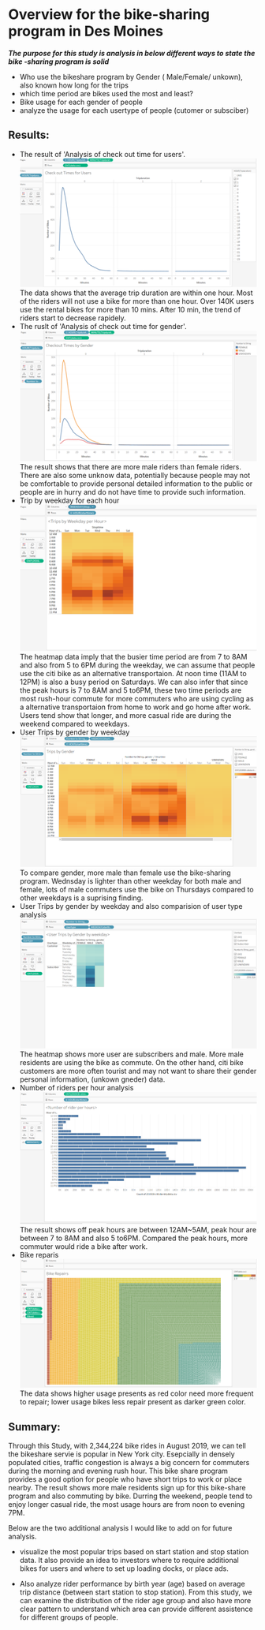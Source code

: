 # Overview for the bike-sharing program in Des Moines

***The purpose for this study is analysis in below different ways to state the bike -sharing program is solid***
* Who use the bikeshare program by Gender ( Male/Female/ unkown), also known how long for the trips
* which time period are bikes used the most and least?
* Bike usage for each gender of people
* analyze the usage for each usertype of people (cutomer or subsciber)


## Results: 
* The result of 'Analysis of check out time for users'.
![fig](https://github.com/violetqq0221/Module-15-Challenge_bike-sharing-program/blob/main/tableau_analysis/check%20out%20the%20time%20user.PNG)
  The data shows that the average trip duration are within one hour. Most of the riders will not use a bike for more than one hour. Over 140K users use the rental bikes for more than 10 mins. After 10 min, the trend of riders start to decrease rapidely. 
* The ruslt of 'Analysis of check out time for gender'.
![fig](https://github.com/violetqq0221/Module-15-Challenge_bike-sharing-program/blob/main/tableau_analysis/checkout%20time%20by%20gender.PNG)
  The result shows that there are more male riders than female riders. There are also some unknow data, potentially because people may not be comfortable to provide personal detailed information to the public or people are in hurry and do not have time to provide such information.
* Trip by weekday for each hour
![fig](https://github.com/violetqq0221/Module-15-Challenge_bike-sharing-program/blob/main/tableau_analysis/Trips%20by%20weekday%20for%20each%20hour.PNG)
  The heatmap data imply that the busier time period are from 7 to 8AM and also from 5 to 6PM during the weekday, we can assume that people use the citi bike as an alternative transportaion. At noon time (11AM to 12PM) is also a busy period on Saturdays. We can also infer that since the peak hours is 7 to 8AM and 5 to6PM, these two time periods are most rush-hour commute for more commuters who are using cycling as a alternative transportaion from home to work and go home after work. Users tend show that longer, and more casual ride are during the weekend compared to weekdays. 
* User Trips by gender by weekday
![fig](https://github.com/violetqq0221/Module-15-Challenge_bike-sharing-program/blob/main/tableau_analysis/Trip%20by%20Gender.PNG)
  To compare gender, more male than female use the bike-sharing program.  Wednsday is lighter than other weekday for both male and female, lots of male commuters use the bike on Thursdays compared to other weekdays is a suprising finding.  
* User Trips by gender by weekday and also comparision of user type analysis
![fig](https://github.com/violetqq0221/Module-15-Challenge_bike-sharing-program/blob/main/tableau_analysis/user%20trips%20by%20gender%20by%20weekday.PNG)
  The heatmap shows more user are subscribers and male. More male residents are using the bike as commute. On the other hand, citi bike customers are more often tourist and may not want to share their gender personal information, (unkown gneder) data. 
* Number of riders per hour analysis
![fig](https://github.com/violetqq0221/Module-15-Challenge_bike-sharing-program/blob/main/tableau_analysis/number%20of%20rider%20per%20hours.PNG)
  The result shows off peak hours are between 12AM~5AM, peak hour are between 7 to 8AM and also 5 to6PM. Compared the peak hours, more commuter would ride a bike after work. 
* Bike reparis
![fig](https://github.com/violetqq0221/Module-15-Challenge_bike-sharing-program/blob/main/tableau_analysis/bike%20reparis.PNG)
  The data shows higher usage presents as red color need more frequent to repair; lower usage bikes less repair present as 
  darker green color. 
## Summary: 

Through this Study, with 2,344,224 bike rides in August 2019, we can tell the bikeshare servie is popular in New York city. Esepcially in densely populated cities, traffic congestion is always a big concern for commuters during the morning and evening rush hour. This bike share program provides a good option for people who have short trips to work or place nearby. The result shows more male residents sign up for this bike-share program and also commuting by bike. Durring the weekend, people tend to enjoy longer casual ride, the most usage hours are from noon to evening 7PM. 

Below are the two additional analysis I would like to add on for future analysis. 

* visualize the most popular trips based on start station and stop station data. It also provide an idea to investors where to require additional bikes for users and where to set up loading docks, or place ads. 

* Also analyze rider performance by birth year (age) based on average trip distance (between start station to stop station). From this study, we can examine the distribution of the rider age group and also have more clear pattern to understand which area can provide different assistence for different groups of people.  


